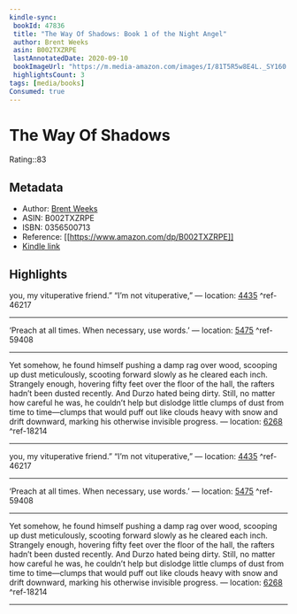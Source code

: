 ```yaml
---
kindle-sync:
 bookId: 47836
 title: "The Way Of Shadows: Book 1 of the Night Angel"
 author: Brent Weeks
 asin: B002TXZRPE
 lastAnnotatedDate: 2020-09-10
 bookImageUrl: "https://m.media-amazon.com/images/I/81T5R5w8E4L._SY160.jpg"
 highlightsCount: 3
tags: [media/books]
Consumed: true
---
```

# The Way Of Shadows
Rating::83
## Metadata
* Author: [Brent Weeks](https://www.amazon.com/Brent-Weeks/e/B004N1S4QY/ref=dp_byline_cont_ebooks_1)
* ASIN: B002TXZRPE
* ISBN: 0356500713
* Reference: [[https://www.amazon.com/dp/B002TXZRPE]]
* [Kindle link](kindle://book?action=open&asin=B002TXZRPE)

## Highlights
you, my vituperative friend.” “I’m not vituperative,” — location: [4435](kindle://book?action=open&asin=B002TXZRPE&location=4435) ^ref-46217

---
‘Preach at all times. When necessary, use words.’ — location: [5475](kindle://book?action=open&asin=B002TXZRPE&location=5475) ^ref-59408

---
Yet somehow, he found himself pushing a damp rag over wood, scooping up dust meticulously, scooting forward slowly as he cleared each inch. Strangely enough, hovering fifty feet over the floor of the hall, the rafters hadn’t been dusted recently. And Durzo hated being dirty. Still, no matter how careful he was, he couldn’t help but dislodge little clumps of dust from time to time—clumps that would puff out like clouds heavy with snow and drift downward, marking his otherwise invisible progress. — location: [6268](kindle://book?action=open&asin=B002TXZRPE&location=6268) ^ref-18214

---

you, my vituperative friend.” “I’m not vituperative,” — location: [4435](kindle://book?action=open&asin=B002TXZRPE&location=4435) ^ref-46217

---
‘Preach at all times. When necessary, use words.’ — location: [5475](kindle://book?action=open&asin=B002TXZRPE&location=5475) ^ref-59408

---
Yet somehow, he found himself pushing a damp rag over wood, scooping up dust meticulously, scooting forward slowly as he cleared each inch. Strangely enough, hovering fifty feet over the floor of the hall, the rafters hadn’t been dusted recently. And Durzo hated being dirty. Still, no matter how careful he was, he couldn’t help but dislodge little clumps of dust from time to time—clumps that would puff out like clouds heavy with snow and drift downward, marking his otherwise invisible progress. — location: [6268](kindle://book?action=open&asin=B002TXZRPE&location=6268) ^ref-18214

---
